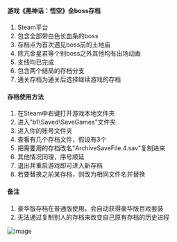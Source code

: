 <h4>游戏《黑神话：悟空》全boss存档</h4>
<ol>
  <li>Steam平台</li>
  <li>包含全部带白色长血条的boss</li>
  <li>存档点为首次遇见boss前的土地庙</li>
  <li>除亢金星君等个别boss之外其他均有出场动画</li>
  <li>支线均已完成</li>
  <li>包含两个结局的存档分支</li>
  <li>通关存档为通关后选择继续游戏的存档</li>
</ol>

<h4>存档使用方法</h4>
<ol>
  <li>在Steam中右键打开游戏本地文件夹</li>
  <li>进入"b1\Saved\SaveGames"文件夹</li>
  <li>进入你的账号文件夹</li>
  <li>查看有几个存档文件，假设有3个</li>
  <li>把需要用的存档改名"ArchiveSaveFile.4.sav"复制进来</li>
  <li>其他情况同理，序号顺延</li>
  <li>退出并重启游戏即可进入新存档</li>
  <li>若要替换之前某存档，则改为相同文件名并替换</li>
</ol>

<h4>备注</h4>
<ol>
  <li>豪华版存档在普通版使用，会自动获得豪华版百戏套装</li>
  <li>无法通过复制别人的存档来改变自己原有存档的历史进程</li>
</ol>

![image](https://github.com/shitarayuuhi/Black_Myth_Wukong_Save_Files/blob/main/img/2358720_20240928145816_1.png)
